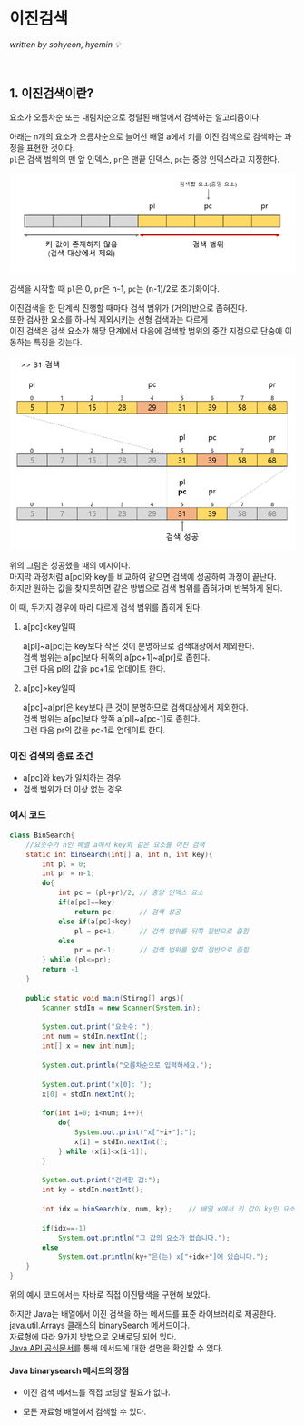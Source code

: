 # 이진검색
*written by sohyeon, hyemin 💡*

<br>

## 1. 이진검색이란?

요소가 오름차순 또는 내림차순으로 정렬된 배열에서 검색하는 알고리즘이다.  

아래는 n개의 요소가 오름차순으로 늘어선 배열 a에서 키를 이진 검색으로 검색하는 과정을 표현한 것이다.  
`pl`은 검색 범위의 맨 앞 인덱스, `pr`은 맨끝 인덱스, `pc`는 중앙 인덱스라고 지정한다.  

<img src="/images/Algorithms/resources/binarysearch.PNG" width="600px">

검색을 시작할 때 `pl`은 0, `pr`은 n-1, `pc`는 (n-1)/2로 초기화이다.  

이진검색을 한 단계씩 진행할 때마다 검색 범위가 (거의)반으로 좁혀진다.  
또한 검사한 요소를 하나씩 제외시키는 선형 검색과는 다르게  
이진 검색은 검색 요소가 해당 단계에서 다음에 검색할 범위의 중간 지점으로 단숨에 이동하는 특징을 갖는다.  

<img src="/images/Algorithms/resources/binarysearch2.PNG" width="600px">

위의 그림은 성공했을 때의 예시이다.  
마지막 과정처럼 a[pc]와 key를 비교하여 같으면 검색에 성공하여 과정이 끝난다.  
하지만 원하는 값을 찾지못하면 같은 방법으로 검색 범위를 좁혀가며 반복하게 된다.  

이 때, 두가지 경우에 따라 다르게 검색 범위를 좁히게 된다.  

1. a[pc]<key일때

    a[pl]~a[pc]는 key보다 작은 것이 분명하므로 검색대상에서 제외한다.  
    검색 범위는 a[pc]보다 뒤쪽의 a[pc+1]~a[pr]로 좁힌다.  
    그런 다음 pl의 값을 pc+1로 업데이트 한다.  

2. a[pc]>key일때

    a[pc]~a[pr]은 key보다 큰 것이 분명하므로 검색대상에서 제외한다.  
    검색 범위는 a[pc]보다 앞쪽 a[pl]~a[pc-1]로 좁힌다.  
    그런 다음 pr의 값을 pc-1로 업데이트 한다.  

### 이진 검색의 종료 조건

* a[pc]와 key가 일치하는 경우
* 검색 범위가 더 이상 없는 경우
  
### 예시 코드

```Java
class BinSearch{
    //요솟수가 n인 배열 a에서 key와 같은 요소를 이진 검색
    static int binSearch(int[] a, int n, int key){
        int pl = 0;
        int pr = n-1;
        do{
            int pc = (pl+pr)/2; // 중앙 인덱스 요소
            if(a[pc]==key)
                return pc;      // 검색 성공
            else if(a[pc]<key)
                pl = pc+1;      // 검색 범위를 뒤쪽 절반으로 좁힘
            else
                pr = pc-1;      // 검색 범위를 앞쪽 절반으로 좁힘
        } while (pl<=pr);
        return -1
    }

    public static void main(Stirng[] args){
        Scanner stdIn = new Scanner(System.in);

        System.out.print("요솟수: ");
        int num = stdIn.nextInt();
        int[] x = new int[num];

        System.out.println("오름차순으로 입력하세요.");

        System.out.print("x[0]: ");
        x[0] = stdIn.nextInt();

        for(int i=0; i<num; i++){
            do{
                System.out.print("x["+i+"]:");
                x[i] = stdIn.nextInt();
            } while (x[i]<x[i-1]);
        }

        System.out.print("검색할 값:");
        int ky = stdIn.nextInt();

        int idx = binSearch(x, num, ky);    // 배열 x에서 키 값이 ky인 요소를 검색

        if(idx==-1)
            System.out.println("그 값의 요소가 없습니다.");
        else
            System.out.println(ky+"은(는) x["+idx+"]에 있습니다.");
    }
}
```

위의 예시 코드에서는 자바로 직접 이진탐색을 구현해 보았다.  

하지만 Java는 배열에서 이진 검색을 하는 메서드를 표준 라이브러리로 제공한다.  
java.util.Arrays 클래스의 binarySearch 메서드이다.  
자료형에 따라 9가지 방법으로 오버로딩 되어 있다.  
[Java API 공식문서](https://docs.oracle.com/javase/8/docs/api/java/util/Arrays.html#method.summary)를 통해 메서드에 대한 설명을 확인할 수 있다.  

#### Java binarysearch 메서드의 장점

- 이진 검색 메서드를 직접 코딩할 필요가 없다.

- 모든 자료형 배열에서 검색할 수 있다.
